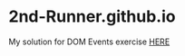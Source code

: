 # 2nd-Runner.github.io

My solution for DOM Events exercise <a href="https://2nd-runner.github.io/DOM%20EVENTS/index.html">HERE</a>
